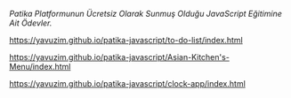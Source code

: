<i>Patika Platformunun Ücretsiz Olarak Sunmuş Olduğu JavaScript Eğitimine Ait Ödevler.</i>

https://yavuzim.github.io/patika-javascript/to-do-list/index.html

https://yavuzim.github.io/patika-javascript/Asian-Kitchen's-Menu/index.html

https://yavuzim.github.io/patika-javascript/clock-app/index.html


